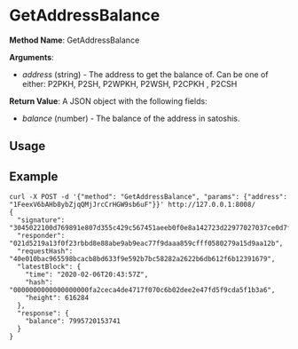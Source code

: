# GetAddressBalance

**Method Name**: GetAddressBalance

**Arguments**: 
* *address* (string) - The address to get the balance of. Can be one of either: P2PKH, P2SH, P2WPKH, P2WSH, P2CPKH
, P2CSH

**Return Value**: A JSON object with the following fields:
* *balance* (number) - The balance of the address in satoshis.

## Usage

## Example
```
curl -X POST -d '{"method": "GetAddressBalance", "params": {"address": "1FeexV6bAHb8ybZjqQMjJrcCrHGW9sb6uF"}}' http://127.0.0.1:8008/
{
  "signature": "3045022100d769891e807d355c429c567451aeeb0f0e8a142723d22977027037ce0d7f0fd402200847ec48547046b016c1665e70c27481f0c5d4f47b8df3c425b4d52cc9abed3a",
  "responder": "021d5219a13f0f23rbbd8e88abe9ab9eac77f9daaa859cfff0580279a15d9aa12b",
  "requestHash": "40e010bac965598bcacb8bd633f9e592b7bc58282a2622b6db612f6b12391679",
  "latestBlock": {
    "time": "2020-02-06T20:43:57Z",
    "hash": "0000000000000000000fa2ceca4de4717f070c6b02dee2e47fd5f9cda5f1b3a6",
    "height": 616284
  },
  "response": {
    "balance": 7995720153741
  }
}
```
